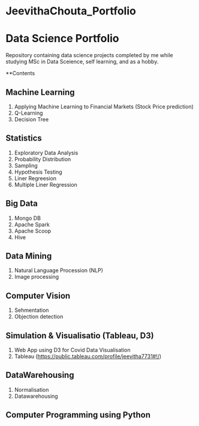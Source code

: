 # JeevithaChouta_Portfolio
# Data Science Portfolio

Repository containing data science projects completed by me while studying MSc in Data Sceience, self learning, and as a hobby.

**Contents

## Machine Learning
  1. Applying Machine Learning to Financial Markets (Stock Price prediction)
  2. Q-Learning
  3. Decision Tree
  
## Statistics
  1. Exploratory Data Analysis
  2. Probability Distribution
  3. Sampling
  4. Hypothesis Testing
  5. Liner Regreesion
  6. Multiple Liner Regression

## Big Data
  1. Mongo DB
  2. Apache Spark
  3. Apache Scoop
  4. Hive

## Data Mining
  1. Natural Language Procession (NLP)
  2. Image processing

## Computer Vision
  1. Sehmentation
  2. Objection detection

## Simulation & Visualisatio (Tableau, D3)
  1. Web App using D3 for Covid Data Visualisation
  2. Tableau (https://public.tableau.com/profile/jeevitha7731#!/)

## DataWarehousing
  1. Normalisation
  2. Datawarehousing

## Computer Programming using Python



